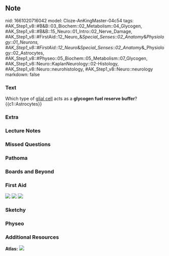 ## Note
nid: 1661020716042
model: Cloze-AnKingMaster-04c54
tags: #AK_Step1_v8::#B&B::03_Biochem::02_Metabolism::04_Glycogen, #AK_Step1_v8::#B&B::15_Neuro::01_Intro::02_Nerve_Damage, #AK_Step1_v8::#FirstAid::12_Neuro_&_Special_Senses::02_Anatomy_&_Physiology::01_Neurons, #AK_Step1_v8::#FirstAid::12_Neuro_&_Special_Senses::02_Anatomy_&_Physiology::02_Astrocytes, #AK_Step1_v8::#Physeo::05_Biochem::05_Metabolism::07_Glycogen, #AK_Step1_v8::Neuro::KaplanNeurology::02-Histology, #AK_Step1_v8::Neuro::neurohistology, #AK_Step1_v8::Neuro::neurology
markdown: false

### Text
<div>
  <div>
    Which type of <u>glial cell</u> acts as a <b>glycogen fuel
    reserve buffer</b>?
  </div>
  <div>
    {{c1::Astrocytes}}
  </div>
</div>

### Extra


### Lecture Notes


### Missed Questions


### Pathoma


### Boards and Beyond


### First Aid
<img src="tmpklvUs_.png"> <img src="tmpSlDXY3.png"> <img src= 
"tmpYjvCIi.png">

### Sketchy


### Physeo


### Additional Resources
<b>Atlas:</b> <img src="paste-3099016472560108.png">
